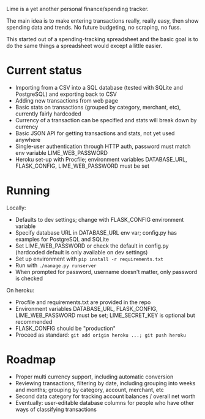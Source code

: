 Lime is a yet another personal finance/spending tracker.

The main idea is to make entering transactions really, really easy, then show spending data and trends. No future budgeting, no scraping, no fuss.

This started out of a spending-tracking spreadsheet and the basic goal is to do the same things a spreadsheet would except a little easier.

# Current status

- Importing from a CSV into a SQL database (tested with SQLite and PostgreSQL) and exporting back to CSV
- Adding new transactions from web page
- Basic stats on transactions (grouped by category, merchant, etc), currently fairly hardcoded
- Currency of a transaction can be specified and stats will break down by currency
- Basic JSON API for getting transactions and stats, not yet used anywhere
- Single-user authentication through HTTP auth, password must match env variable LIME_WEB_PASSWORD
- Heroku set-up with Procfile; environment variables DATABASE_URL, FLASK_CONFIG, LIME_WEB_PASSWORD must be set

# Running

Locally:
- Defaults to dev settings; change with FLASK_CONFIG environment variable
- Specify database URL in DATABASE_URL env var; config.py has examples for PostgreSQL and SQLite
- Set LIME_WEB_PASSWORD or check the default in config.py (hardcoded default is only available on dev settings)
- Set up environment with `pip install -r requirements.txt`
- Run with `./manage.py runserver`
- When prompted for password, username doesn't matter, only password is checked

On heroku:
- Procfile and requirements.txt are provided in the repo
- Environment variables DATABASE_URL, FLASK_CONFIG, LIME_WEB_PASSWORD must be set; LIME_SECRET_KEY is optional but recommended
- FLASK_CONFIG should be "production"
- Proceed as standard: `git add origin heroku ...; git push heroku`

# Roadmap

- Proper multi currency support, including automatic conversion
- Reviewing transactions, filtering by date, including grouping into weeks and months; grouping by category, account, merchant, etc
- Second data category for tracking account balances / overall net worth
- Eventually: user-editable database columns for people who have other ways of classifying transactions

